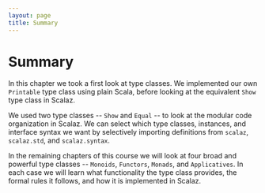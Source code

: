 ```yaml
---
layout: page
title: Summary
---
```


# Summary

In this chapter we took a first look at type classes. We implemented our own `Printable` type class using plain Scala, before looking at the equivalent `Show` type class in Scalaz.

We used two type classes -- `Show` and `Equal` -- to look at the modular code organization in Scalaz. We can select which type classes, instances, and interface syntax we want by selectively importing definitions from `scalaz`, `scalaz.std`, and `scalaz.syntax`.

In the remaining chapters of this course we will look at four broad and powerful type classes -- `Monoids`, `Functors`, `Monads`, and `Applicatives`. In each case we will learn what functionality the type class provides, the formal rules it follows, and how it is implemented in Scalaz.
